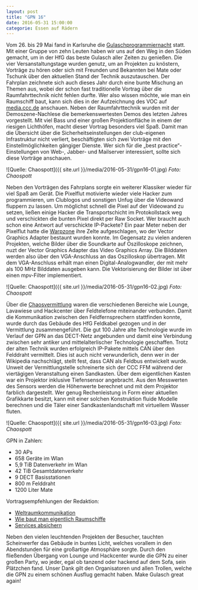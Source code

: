 ```yaml
---
layout: post
title: "GPN 16"
date: 2016-05-31 15:00:00
categorie: Essen auf Rädern
---
```

Vom 26. bis 29 Mai fand in Karlsruhe die [Gulaschprogrammiernacht](https://entropia.de/GPN16) statt. Mit einer Gruppe von zehn Leuten haben wir uns auf den Weg in den Süden gemacht, um in der HfG das beste Gulasch aller Zeiten zu genießen. Die vier Versanstaltungstage wurden genutz, um an Projekten zu knöstern, Vorträge zu hören oder sich mit Freunden und Bekannten bei Mate oder Tschunk über den aktuellen Stand der Technik auszutauschen. Der Fahrplan zeichnete sich auch dieses Jahr durch eine bunte Mischung an Themen aus, wobei der schon fast traditionelle Vortrag über die Raumfahrttechnik nicht fehlen durfte. Wer also wissen möchte, wie man ein Raumschiff baut, kann sich dies in der Aufzeichnung des VOC auf [media.ccc.de](https://media.ccc.de/) anschauen. Neben der Raumfahrttechnik wurden mit der Demoszene-Nachlese die bemerkenswertesten Demos des letzten Jahres vorgestellt. Mit viel Bass und einer großen Projektionfläche in einem der riesigen Lichthöfen, macht dieser Vortrag besonders viel Spaß. Damit man die Übersicht über die Sicherheitseinstellungen der club-eigenen Infrastruktur nicht verliert, beschäftigten sich zwei Vorträge mit den Einstellmöglichkeiten gängiger Dienste. Wer sich für die „best practice“- Einstellungen von Web-, Jabber- und Mailserver interessiert, sollte sich diese Vorträge anschauen.

![Quelle: Chaospott]({{ site.url }}/media/2016-05-31/gpn16-01.jpg)
*Foto: Chaospott*

Neben den Vorträgen des Fahrplans sorgte ein weiterer Klassiker wieder für viel Spaß am Gerät. Die Pixelflut motivierte wieder viele Hacker zum programmieren, um Clublogos und sonstigen Unfug über die Videowand fluppern zu lassen. Um möglichst schnell die Pixel auf der Videowand zu setzen, ließen einige Hacker die Transportschicht im Protokollstack weg und verschickten die bunten Pixel direkt per Raw Socket. Wer braucht auch schon eine Antwort auf verschickte IP-Packete? Ein paar Meter neben der Pixelflut hatte die [Warpzone](https://www.warpzone.ms/) ihre Zelte aufgeschlagen, wo der Vector Graphics Adapter bestaunt wurden konnte. Im Gegensatz zu vielen anderen Projekten, welche Bilder über die Soundkarte auf Oszilloskope zeichnen, nuzt der Vector Graphics Adapter das Video Graphics Array. Die Bilddaten werden also über den VGA-Anschluss an das Oszilloskop übertragen. Mit dem VGA-Anschluss erhält man einen Digital-Analogwandler, der mit mehr als 100 MHz Bilddaten ausgeben kann. Die Vektorisierung der Bilder ist über einen mpv-Filter implementiert.

![Quelle: Chaospott]({{ site.url }}/media/2016-05-31/gpn16-02.jpg)
*Foto: Chaospott*

Über die [Chaosvermittlung](https://www.chaosvermittlung.de/) waren die verschiedenen Bereiche wie Lounge, Lavawiese und Hackcenter über Feldtelefone miteinander verbunden.  Damit  die Kommunikation zwischen den Feldfernsprechern stattfinden konnte, wurde durch das Gebäude des HfG Feldkabel gezogen und in der Vermittlung zusammengeführt. Die gut 100 Jahre alte Technologie wurde im Verlauf der GPN an das DECT-Netz angebunden und damit eine Verbindung zwischen sehr antiker und mittelalterlischer Technologie geschaffen. Trotz der alten Technik wurden erfolgreich IP-Pakete mittels CAN über den Felddraht vermittelt. Dies ist auch nicht verwunderlich, denn wer in der Wikipedia nachschlägt, stellt fest, dass CAN als Feldbus entwickelt wurde. Unweit der Vermittlungstelle schreinerte sich  der CCC FFM während der viertägigen Veranstaltung einen Sandkasten. Über dem eigentlichen Kasten war ein Projektor inklusive Tiefensensor angebracht. Aus den Messwerten des Sensors werden die Höhenwerte berechnet und mit dem Projektor farblich dargestellt. Wer genug Rechenleistung in Form einer aktuellen Grafikkarte besitzt, kann mit einer solchen Konstruktion fluide Modelle berechnen und die Täler einer Sandkastenlandschaft mit virtuellem Wasser fluten.

![Quelle: Chaospott]({{ site.url }}/media/2016-05-31/gpn16-03.jpg)
*Foto: Chaospott*

GPN in Zahlen:

* 30 APs
* 658 Geräte im Wlan
* 5,9 TiB Datenverkehr im Wlan
* 42 TiB Gesamtdatenverkehr
* 9 DECT Basisstationen
* 800 m Felddraht
* 1200 Liter Mate

Vortragsempfehlungen der Redaktion:

* [Weltraumkommunikation](https://media.ccc.de/v/gpn16-7577-weltraumkommunikation)
* [Wie baut man eigentlich Raumschiffe](https://media.ccc.de/v/gpn16-7623-wie_baut_man_eigentlich_raumschiffe)
* [Services absichern](https://media.ccc.de/v/gpn16-7632-services_absichern)

Neben den vielen leuchtenden Projekten der Besucher, tauchten Scheinwerfer das Gebäude in buntes Licht, welches vorallem in den Abendstunden für eine großartige Atmosphäre sorgte. Durch den fließenden Übergang von Lounge und Hackcenter wurde die GPN zu einer großen Party, wo jeder, egal ob tanzend oder hackend auf dem Sofa, sein Plätzchen fand. Unser Dank gilt den Organisatoren und allen Trollen, welche die GPN zu einem schönen Ausflug gemacht haben. Make Gulasch great again!
